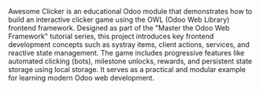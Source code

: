 Awesome Clicker is an educational Odoo module that demonstrates how to build an interactive clicker game using the OWL (Odoo Web Library) frontend framework. Designed as part of the "Master the Odoo Web Framework" tutorial series, this project introduces key frontend development concepts such as systray items, client actions, services, and reactive state management. The game includes progressive features like automated clicking (bots), milestone unlocks, rewards, and persistent state storage using local storage. It serves as a practical and modular example for learning modern Odoo web development.

